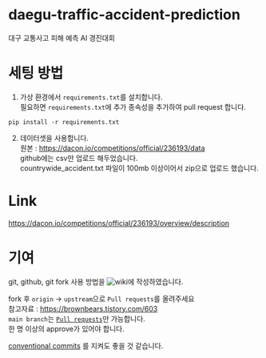 # daegu-traffic-accident-prediction
대구 교통사고 피해 예측 AI 경진대회

# 세팅 방법
1. 가상 환경에서 `requirements.txt`를 설치합니다.  
필요하면 `requirements.txt`에 추가 종속성을 추가하여 pull request 합니다.
```shell
pip install -r requirements.txt
```

2. 데이터셋을 사용합니다.  
원본 : https://dacon.io/competitions/official/236193/data  
github에는 csv만 업로드 해두었습니다.  
countrywide_accident.txt 파일이 100mb 이상이어서 zip으로 업로드 했습니다.

# Link
https://dacon.io/competitions/official/236193/overview/description

# 기여
git, github, git fork 사용 방법을 ![wiki](https://github.com/munchul-han/daegu-traffic-accident-prediction/wiki/%EC%BD%94%EB%93%9C-%EA%B8%B0%EC%97%AC-%ED%95%98%EB%8A%94-%EB%B0%A9%EB%B2%95)에 작성하였습니다.

fork 후 `origin` -> `upstream`으로 `Pull requests`를 올려주세요  
참고자료 : https://brownbears.tistory.com/603  
`main branch`는 [`Pull requests`](https://github.com/munchul-han/daegu-traffic-accident-prediction/pulls)만 가능합니다.  
한 명 이상의 approve가 있어야 합니다.

[conventional commits](https://www.conventionalcommits.org/ko/v1.0.0/) 를 지켜도 좋을 것 같습니다.  
